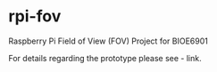 # rpi-fov

Raspberry Pi Field of View (FOV) Project for BIOE6901

For details regarding the prototype please see - link.